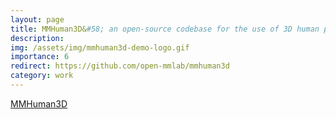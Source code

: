 ```yaml
---
layout: page
title: MMHuman3D&#58; an open-source codebase for the use of 3D human parametric models. 
description:  
img: /assets/img/mmhuman3d-demo-logo.gif
importance: 6
redirect: https://github.com/open-mmlab/mmhuman3d
category: work
---
```

<a href="https://github.com/open-mmlab/mmhuman3d">MMHuman3D </a>